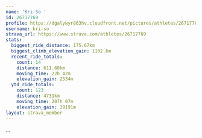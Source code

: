 ```yaml
---
name: 'Kri So '
id: 26717769
profile: https://dgalywyr863hv.cloudfront.net/pictures/athletes/26717769/7761026/14/large.jpg
username: kri-so
strava_url: https://www.strava.com/athletes/26717769
stats:
  biggest_ride_distance: 175.67km
  biggest_climb_elevation_gain: 1102.6m
  recent_ride_totals:
    count: 14
    distance: 611.68km
    moving_time: 22h 42m
    elevation_gain: 2534m
  ytd_ride_totals:
    count: 123
    distance: 4731km
    moving_time: 207h 07m
    elevation_gain: 39191m
layout: strava_member
--- 
```

...
